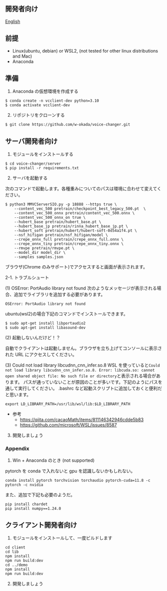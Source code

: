 ## 開発者向け

[English](/README_dev_en.md)

## 前提

- Linux(ubuntu, debian) or WSL2, (not tested for other linux distributions and Mac)
- Anaconda

## 準備

1. Anaconda の仮想環境を作成する

```
$ conda create -n vcclient-dev python=3.10
$ conda activate vcclient-dev
```

2. リポジトリをクローンする

```
$ git clone https://github.com/w-okada/voice-changer.git
```

## サーバ開発者向け

1. モジュールをインストールする

```
$ cd voice-changer/server
$ pip install -r requirements.txt
```

2. サーバを起動する

次のコマンドで起動します。各種重みについてのパスは環境に合わせて変えてください。

```
$ python3 MMVCServerSIO.py -p 18888 --https true \
    --content_vec_500 pretrain/checkpoint_best_legacy_500.pt  \
    --content_vec_500_onnx pretrain/content_vec_500.onnx \
    --content_vec_500_onnx_on true \
    --hubert_base pretrain/hubert_base.pt \
    --hubert_base_jp pretrain/rinna_hubert_base_jp.pt \
    --hubert_soft pretrain/hubert/hubert-soft-0d54a1f4.pt \
    --nsf_hifigan pretrain/nsf_hifigan/model \
    --crepe_onnx_full pretrain/crepe_onnx_full.onnx \
    --crepe_onnx_tiny pretrain/crepe_onnx_tiny.onnx \
    --rmvpe pretrain/rmvpe.pt \
    --model_dir model_dir \
    --samples samples.json
```

ブラウザ(Chrome のみサポート)でアクセスすると画面が表示されます。

2-1. トラブルシュート

(1) OSError: PortAudio library not found
次のようなメッセージが表示される場合、追加でライブラリを追加する必要があります。

```
OSError: PortAudio library not found
```

ubuntu(wsl2)の場合下記のコマンドでインストールできます。

```
$ sudo apt-get install libportaudio2
$ sudo apt-get install libasound-dev
```

(2) 起動しないんだけど！？

自動でクライアントは起動しません。ブラウザを立ち上げてコンソールに表示された URL にアクセスしてください。

(3) Could not load library libcudnn_cnn_infer.so.8
WSL を使っていると`Could not load library libcudnn_cnn_infer.so.8. Error: libcuda.so: cannot open shared object file: No such file or directory`と表示される場合があります。
パスが通っていないことが原因のことが多いです。下記のようにパスを通して実行してください。
.bashrc など起動スクリプトに追加しておくと便利だと思います。

```
export LD_LIBRARY_PATH=/usr/lib/wsl/lib:$LD_LIBRARY_PATH
```

- 参考
  - https://qiita.com/cacaoMath/items/811146342946cdde5b83
  - https://github.com/microsoft/WSL/issues/8587

3. 開発しましょう

### Appendix

1. Win + Anaconda のとき (not supported)

pytorch を conda で入れないと gpu を認識しないかもしれない。

```
conda install pytorch torchvision torchaudio pytorch-cuda=11.8 -c pytorch -c nvidia
```

また、追加で下記も必要のようだ。

```
pip install chardet
pip install numpy==1.24.0
```

## クライアント開発者向け

1. モジュールをインストールして、一度ビルドします

```
cd client
cd lib
npm install
npm run build:dev
cd ../demo
npm install
npm run build:dev
```

2. 開発しましょう
